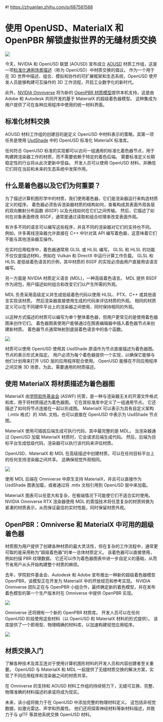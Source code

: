 #! https://zhuanlan.zhihu.com/p/687581588
# 使用 OpenUSD、MaterialX 和 OpenPBR 解锁虚拟世界的无缝材质交换

![](https://developer-blogs.nvidia.com/wp-content/uploads/2024/03/shaded-scene-Omniverse-OpenPBR.jpg)


今天，NVIDIA 和 OpenUSD 联盟 (AOUSD) 宣布成立 [AOUSD](https://aousd.org/) 材质工作组，这是一项[标准化通用场景描述](https://www.nvidia.com/en-us/omniverse/usd/)（称为 OpenUSD）中材质交换的倡议。 作为一个用于在 3D 世界中描述、组合、模拟和协作的可扩展框架和生态系统，OpenUSD 使开发人员能够构建可互操作的 3D 工作流程，开启工业数字化的新时代。

此外，[NVIDIA Omniverse](https://www.nvidia.com/en-us/omniverse/) 将为新的 [OpenPBR 材质模型](https://github.com/AcademySoftwareFoundation/OpenPBR)提供本机支持，这是由 Adobe 和 Autodesk 共同开发的基于 MaterialX 的超级着色器模型。 这种集成为用户提供了可在各种应用程序中使用的统一材料界面。

## 标准化材料交换
AOUSD 材料工作组的创建目的是定义 OpenUSD 中材料表示的策略，其第一项任务是使用 [UsdShade](https://openusd.org/dev/api/usd_shade_page_front.html) 中的 OpenUSD 标准化 MaterialX 标准库。

任何符合 OpenUSD 标准的实现都可以访问一组通用的标准化着色器节点，用于构建跨渲染器工作的材质，而不需要依赖于特定的着色后端。 需要标准定义长期稳定性的行业将从此次更新中受益。 开发人员可以使用 OpenUSD 材料，并确信它们将在当前和未来的生态系统中发挥作用。


## 什么是着色器以及它们为何重要？
为了描述计算机图形学中的材质，我们使用着色器，它们是渲染器运行来构造材质定义的程序。 着色器必须告诉渲染器材质的结构如何，查看构成其表面外观各层的双向散射分布函数 (BSDF) 以及光线如何在它们之间传输。 然后，它描述了如何在对象表面修改 BSDF，通常是通过读取和组合纹理来改变表面外观。

有许多不同的语言可以编写这些程序，并且不同的渲染器对它们的支持也不同。 例如，许多离线渲染器允许直接在 C++ 中针对其 API 编写着色器，这意味着它们不能与其他渲染器互操作。

在实时应用程序中，着色器通常用 GLSL 或 HLSL 编写。 GLSL 和 HLSL 的功能不仅仅是描述材料，例如在 Vulkan 和 DirectX 中运行计算工作负载。 GLSL 和 HLSL 是低级着色语言的示例，其中材质的 BSDF 的实现必须由用户直接用该语言编写。

另一方面是 NVIDIA 材质定义语言 (MDL)，一种高级着色语言。 MDL 提供 BSDF 作为闭包，用户描述如何组合和改变它们以产生所需的外观。

MDL 负责采用高级定义并生成低级着色代码以使用 HLSL、PTX、C++ 或其他语言实现该材质。 然后渲染器直接使用生成的代码来评估材质的外观。 相同的材质定义可以在不同硬件平台上的渲染器之间使用，同时保持相同的外观。

以这种方式描述的材质可以编写为单个整体着色器，但用户更常见的是使用着色器图来创作它们。 着色器图表使用户能够通过在图表编辑器中插入着色器节点来创建新材质。 着色器节点通常映射到底层着色语言中的各个函数。

![](https://developer-blogs.nvidia.com/wp-content/uploads/2024/03/UsdShade-graph.png)


材质可以使用 OpenUSD 使用其 UsdShade 原语作为节点直接描述为着色器图。 节点的表示形式未指定。 用户必须为每个着色器提供一个实现，以确保它能够与他们计划用来打开 USD 层的应用程序配合使用。 OpenUSD 能够在不同应用程序之间交换 3D 场景，为此，需要通用的材质描述。

## 使用 MaterialX 将材质描述为着色器图
MaterialX 由[学院软件基金会](http://aswf.io/) (ASWF) 托管，是一种与渲染器无关的开源文件格式和库，用于将材质描述为着色器图。 它在其标准库中定义了一组通用节点。 它还描述了如何将节点连接在一起以形成图。 MaterialX 可以表示为具有自定义架构（.mtlx 格式）的 XML 文档，也可以直接在 OpenUSD 中表示为 UsdShade 节点图。

MaterialX 使用可插拔后端生成可执行代码，其中最完整的是 MDL。 当渲染器通过 OpenUSD 加载 MaterialX 材质时，它会请求后端生成代码。 然后，后端为目标平台生成低级代码，渲染器可以执行该代码来评估材质。

OpenUSD、MaterialX 和 MDL 在高级描述中创建材质，可以在任何目标平台上的任何支持渲染器之间共享。 这确保视觉外观相同。

![](https://developer-blogs.nvidia.com/wp-content/uploads/2024/03/MaterialX-MDL-backend-.png)

使用 MDL 后端在 Omniverse 中原生支持 MaterialX，并且可以直接作为 UsdShade 图表加载，或者通过将 .mtlx 文档引用到 OpenUSD 层中来加载。

MaterialX 图表可以任意大和复杂，在极端情况下可能使它们不适合实时使用。 NVIDIA Omniverse RTX 渲染器使用 MDL 的蒸馏技术将任意复杂的材质转换为紧凑的材质表示，从而保证最佳的实时性能，同时保留材质外观。

## OpenPBR：Omniverse 和 MaterialX 中可用的超级着色器
材质图为用户提供了创建各种材质的最大灵活性，但在复杂的工作流程中，通常更可取的是采用称为“超级着色器”的单一总体材质定义。 该着色器可以直接使用，例如扫描 PBR 纹理数据。 它还可以作为着色器图表中进一步自定义的基础，从而节省用户从头开始构建整个材质的麻烦。

去年，学院软件基金会、Autodesk 和 Adobe 宣布推出一种新的超级着色器模型 OpenPBR，该模型正在开发为 MaterialX 中的开放规范和参考实现。 NVIDIA Omniverse 团队正在与 OpenPBR 小组合作，最终确定新的着色模型，并在发布着色模型的第一个生产版本时在 Omniverse 中提供 OpenPBR 实现。

![](https://developer-blogs.nvidia.com/wp-content/uploads/2024/03/OpenPBR-materials-Omniverse.png)


Omniverse 还将拥有一个新的 OpenPBR 材质库。 开发人员可以在任何 OpenUSD 阶段使用这些材料（以 OpenUSD 和 MaterialX 材料的形式提供）。 该库提供了一个即用型、物理精确的材料库，以加速构建视觉应用程序。

![](https://developer-blogs.nvidia.com/wp-content/uploads/2024/03/Omniverse-OpenPBR-material-library.png)


## 材质交换入门
了解各种技术及其互连对于使用计算机图形材料的开发人员和内容创建者至关重要。 OpenUSD 与 MaterialX 和 MDL 一起提供了无缝材质交换的解决方案，实现了不同应用程序和渲染器之间的材质共享。

在 Omniverse 的支持和 AOUSD 材料工作组的持续努力下，无缝可互换、完整、物理准确的材料描述的承诺将成为现实。

未来，该小组将致力于在 OpenUSD 中添加完整的物理材料定义。 这包括非视觉数据，如激光雷达、声学和热属性。 他们还将探索神经材料等新材料描述，并致力于与 glTF 等其他系统交换 OpenUSD 材料。













































